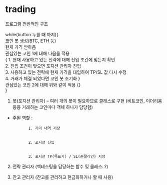 # trading


프로그램 전반적인 구조

while(button 누를 때 까지){  
      코인 봇 생성(BTC, ETH 등)   
      현재 가격 받아옴  
      관심있는 코인 1에 대해 다음을 적용  
      {  1. 현재 사용하고 있는 전략에 대해 진입 조건에 맞는지 확인  
      2. 진입 조건이 맞으면 포지션 관리자 진입  
      3. 사용하고 있는 전략에 현재 가격을 대입하여 TP/SL 값 다시 수정  
      4. 거래가 체결 되었다면 코인 봇 초기화  }   
      관심있는 코인 2에 대해 위와 같이 적용 {}  
}



1. 봇(포지션 관리자) – 여러 개의 봇이 필요하므로 클래스로 구현
(비트코인, 이더리움 등등 거래하는 코인마다 객체 하나가 담당함)


 - 주된 역할 : 
  
  
              1. 거리 내역 저장


              2. 포지션 진입
                
                
              3. 포지션 TP(목표가) / SL(손절라인) 지정

              
              
2. 전략 관리자 (백테스팅을 담당하는 함수 및 클래스..?)


3. 잔고 관리자 (잔고를 관리하고 현금화하거나 할 때 사용)
              
